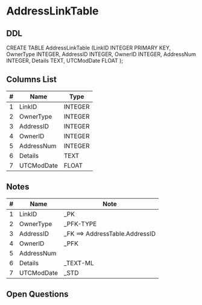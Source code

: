 # AddressLinkTable

## DDL

CREATE TABLE AddressLinkTable (LinkID INTEGER PRIMARY KEY, OwnerType INTEGER, AddressID INTEGER, OwnerID INTEGER, AddressNum INTEGER, Details TEXT, UTCModDate FLOAT );

## Columns List

| #  | Name          | Type      |
|----|---------------|-----------|
| 1  | LinkID        | INTEGER   |
| 2  | OwnerType     | INTEGER   |
| 3  | AddressID     | INTEGER   |
| 4  | OwnerID       | INTEGER   |
| 5  | AddressNum    | INTEGER   |
| 6  | Details       | TEXT      |
| 7  | UTCModDate    | FLOAT     |

## Notes

| #  | Name          | Note      |
|----|---------------|-----------|
| 1  | LinkID        | _PK
| 2  | OwnerType     | _PFK-TYPE
| 3  | AddressID     | _FK ==> AddressTable.AddressID
| 4  | OwnerID       | _PFK
| 5  | AddressNum    | 
| 6  | Details       | _TEXT-ML
| 7  | UTCModDate    | _STD

## Open Questions
